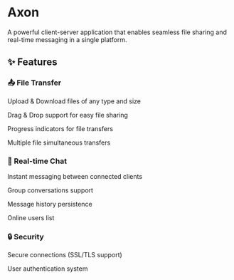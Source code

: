 # Axon
A powerful client-server application that enables seamless file sharing and real-time messaging in a single platform.

## ✨ Features

### 📤 File Transfer
Upload & Download files of any type and size

Drag & Drop support for easy file sharing

Progress indicators for file transfers

Multiple file simultaneous transfers

### 💬 Real-time Chat
Instant messaging between connected clients

Group conversations support

Message history persistence

Online users list

### 🔒 Security
Secure connections (SSL/TLS support)

User authentication system
